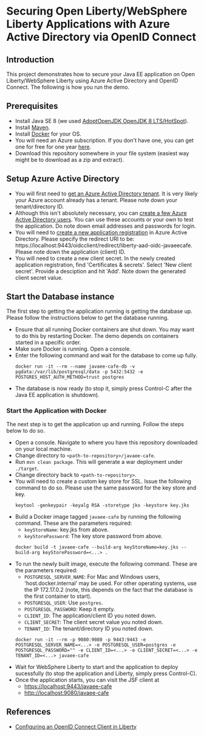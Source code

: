 # Securing Open Liberty/WebSphere Liberty Applications with Azure Active Directory via OpenID Connect

## Introduction
This project demonstrates how to secure your Java EE application on Open Liberty/WebSphere Liberty using Azure Active Directory and OpenID Connect. The following is how you run the demo.

## Prerequisites
* Install Java SE 8 (we used [AdoptOpenJDK OpenJDK 8 LTS/HotSpot](https://adoptopenjdk.net)).
* Install [Maven](https://maven.apache.org/download.cgi).
* Install [Docker](https://docs.docker.com/get-docker/) for your OS.
* You will need an Azure subscription. If you don't have one, you can get one for free for one year [here](https://azure.microsoft.com/en-us/free).
* Download this repository somewhere in your file system (easiest way might be to download as a zip and extract).

## Setup Azure Active Directory
* You will first need to [get an Azure Active Directory tenant](https://docs.microsoft.com/en-us/azure/active-directory/develop/quickstart-create-new-tenant). It is very likely your Azure account already has a tenant. Please note down your tenant/directory ID.
* Although this isn't absolutely necessary, you can [create a few Azure Active Directory users](https://docs.microsoft.com/en-us/azure/active-directory/fundamentals/add-users-azure-active-directory). You can use these accounts or your own to test the application. Do note down email addresses and passwords for login.
* You will need to [create a new application registration](https://docs.microsoft.com/en-us/azure/active-directory/develop/quickstart-register-app) in Azure Active Directory. Please specify the redirect URI to be: https://localhost:9443/oidcclient/redirect/liberty-aad-oidc-javaeecafe. Please note down the application (client) ID.
* You will need to create a new client secret. In the newly created application registration, find 'Certificates & secrets'. Select 'New client secret'. Provide a desciption and hit 'Add'. Note down the generated client secret value.

## Start the Database instance
The first step to getting the application running is getting the database up. Please follow the instructions below to get the database running.
* Ensure that all running Docker containers are shut down. You may want to do this by restarting Docker. The demo depends on containers started in a specific order.
* Make sure Docker is running. Open a console.
* Enter the following command and wait for the database to come up fully.
  ```
  docker run -it --rm --name javaee-cafe-db -v pgdata:/var/lib/postgresql/data -p 5432:5432 -e POSTGRES_HOST_AUTH_METHOD=trust postgres
  ```
* The database is now ready (to stop it, simply press Control-C after the Java EE application is shutdown).

### Start the Application with Docker
The next step is to get the application up and running. Follow the steps below to do so.
* Open a console. Navigate to where you have this repository downloaded on your local machine.
* Change directory to `<path-to-repository>/javaee-cafe`.
* Run `mvn clean package`. This will generate a war deployment under `./target`.
* Change directory back to `<path-to-repository>`.
* You will need to create a custom key store for SSL. Issue the following command to do so. Please use the same password for the key store and key.
  ```
  keytool -genkeypair -keyalg RSA -storetype jks -keystore key.jks
  ```
* Build a Docker image tagged `javaee-cafe` by running the following command. These are the parameters required:
  * `keyStoreName`: key.jks from above.
  * `keyStorePassword`: The key store password from above.
  ```
  docker build -t javaee-cafe --build-arg keyStoreName=key.jks --build-arg keyStorePassword=<...> .
  ```
* To run the newly built image, execute the following command. These are the parameters required:
  * `POSTGRESQL_SERVER_NAME`: For Mac and Windows users, 'host.docker.internal' may be used. For other operating systems, use the IP 172.17.0.2 (note, this depends on the fact that the database is the first container to start).
  * `POSTGRESQL_USER`: Use `postgres`.
  * `POSTGRESQL_PASSWORD`: Keep it empty.
  * `CLIENT_ID`: The application/client ID you noted down.
  * `CLIENT_SECRET`: The client secret value you noted down.
  * `TENANT_ID`: The tenant/directory ID you noted down.
  ```
  docker run -it --rm -p 9080:9080 -p 9443:9443 -e POSTGRESQL_SERVER_NAME=<...> -e POSTGRESQL_USER=postgres -e POSTGRESQL_PASSWORD="" -e CLIENT_ID=<...> -e CLIENT_SECRET=<...> -e TENANT_ID=<...> javaee-cafe
  ```
* Wait for WebSphere Liberty to start and the application to deploy sucessfully (to stop the application and Liberty, simply press Control-C).
* Once the application starts, you can visit the JSF client at
  * [https://localhost:9443/javaee-cafe](https://localhost:9443/javaee-cafe)
  * [http://localhost:9080/javaee-cafe](http://localhost:9080/javaee-cafe)

## References
* [Configuring an OpenID Connect Client in Liberty](https://www.ibm.com/support/knowledgecenter/SSEQTP_liberty/com.ibm.websphere.wlp.doc/ae/twlp_config_oidc_rp.html)
